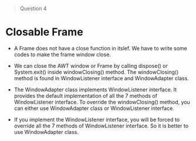 > Question 4

# Closable Frame

- A Frame does not have a close function in itslef. We have to write some codes to make the frame window close.

- We can close the AWT window or Frame by calling dispose() or System.exit() inside windowClosing() method. The windowClosing() method is found in WindowListener interface and WindowAdapter class.

- The WindowAdapter class implements WindowListener interface. It provides the default implementation of all the 7 methods of WindowListener interface. To override the windowClosing() method, you can either use WindowAdapter class or WindowListener interface.

- If you implement the WindowListener interface, you will be forced to override all the 7 methods of WindowListener interface. So it is better to use WindowAdapter class.